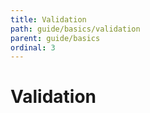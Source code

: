 ```yaml
---
title: Validation
path: guide/basics/validation
parent: guide/basics
ordinal: 3
---
```

# Validation

<div pbl-example-view="pbl-validation-example"></div>
